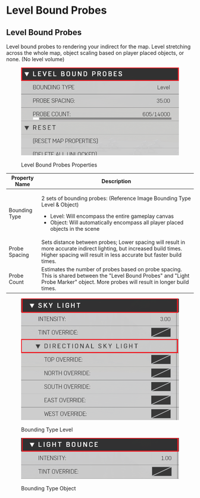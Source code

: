 # Level Bound Probes

## Level Bound Probes

Level bound probes to rendering your indirect for the map. Level stretching across the whole map, object scaling based on player placed objects, or none. (No level volume)

<figure><img src="../../../.gitbook/assets/image.png" alt=""><figcaption><p>Level Bound Probes Properties</p></figcaption></figure>

| Property Name | Description                                                                                                                                                                                                                                 |
| ------------- | ------------------------------------------------------------------------------------------------------------------------------------------------------------------------------------------------------------------------------------------- |
| Bounding Type | <p>2 sets of bounding probes: (Reference Image Bounding Type Level &#x26; Object)</p><ul><li>Level: Will encompass the entire gameplay canvas</li><li>Object: Will automatically encompass all player placed objects in the scene</li></ul> |
| Probe Spacing | Sets distance between probes; Lower spacing will result in more accurate indirect lighting, but increased build times. Higher spacing will result in less accurate but faster build times.                                                  |
| Probe Count   | Estimates the number of probes based on probe spacing. This is shared between the "Level Bound Probes" and "Light Probe Marker" object. More probes will result in longer build times.                                                      |

<figure><img src="../../../.gitbook/assets/image (3).png" alt=""><figcaption><p>Bounding Type Level</p></figcaption></figure>

<figure><img src="../../../.gitbook/assets/image (2).png" alt=""><figcaption><p>Bounding Type Object</p></figcaption></figure>
